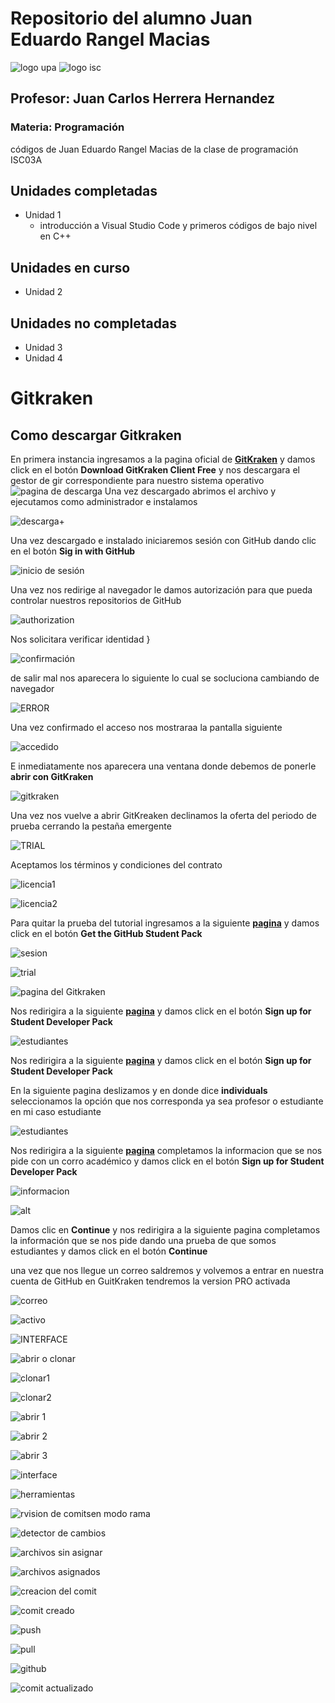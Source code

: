 # Repositorio del alumno Juan Eduardo Rangel Macias 

![logo upa](https://i.imgur.com/FmFqNUm.png)              ![logo isc](https://i.imgur.com/YDchKT7.png)
## Profesor: Juan Carlos Herrera Hernandez
### Materia: Programación 

códigos de Juan Eduardo Rangel Macias de la clase de programación ISC03A

## Unidades completadas
* Unidad 1 
  * introducción a Visual Studio Code y primeros códigos de bajo nivel en C++

## Unidades en curso 
* Unidad 2

## Unidades no completadas 
* Unidad 3
* Unidad 4

# Gitkraken 

## Como descargar Gitkraken
En primera instancia ingresamos a la pagina oficial de **<a target="_blank" href="https://www.gitkraken.com">GitKraken</a>** y damos click en el botón **Download GitKraken Client Free** y nos descargara el gestor de gir correspondiente para nuestro sistema operativo
![pagina de descarga](https://i.imgur.com/vGNml5T.png)
Una vez descargado abrimos el archivo y ejecutamos como administrador e instalamos 

  ![descarga](https://i.imgur.com/TLGUg6E.png)+

  Una vez descargado e instalado iniciaremos sesión con GitHub dando clic en el botón **Sig in with GitHub**

  ![inicio de sesión](https://i.imgur.com/J1rgm8L.png)

  Una vez nos redirige al navegador le damos autorización para que pueda controlar nuestros repositorios de GitHub 

![authorization](https://i.imgur.com/3ayToaF.png)

  Nos solicitara verificar identidad }

  ![confirmación](https://i.imgur.com/qX8YX13.png)

  de salir mal nos aparecera lo siguiente lo cual se socluciona cambiando de navegador 

  ![ERROR](https://i.imgur.com/dKaEUMq.png)

  Una vez confirmado el acceso nos mostraraa la pantalla siguiente

  ![accedido](https://i.imgur.com/Y5wYM0A.png)

  E inmediatamente nos aparecera una ventana donde debemos de ponerle **abrir con GitKraken**

  ![gitkraken](https://i.imgur.com/2W01za1.png)

  Una vez nos vuelve a abrir GitKreaken declinamos la oferta del periodo de prueba cerrando la pestaña emergente

  ![TRIAL](https://i.imgur.com/QaUjoij.png)

  Aceptamos los términos y condiciones del contrato

  ![licencia1](https://i.imgur.com/SHDs1Nv.png)

  ![licencia2](https://i.imgur.com/SplKEsa.png)

  Para quitar la prueba del tutorial ingresamos a la siguiente **<a target="_blank" href="https://help.gitkraken.com/gitkraken-client/gitkraken-edu-pack/">pagina</a>** y damos click en el botón **Get the GitHub Student Pack**

  ![sesion](https://i.imgur.com/Es9Dmpr.png)

  ![trial](https://i.imgur.com/f4o43aC.png)

  ![pagina del Gitkraken](https://i.imgur.com/kX7kZFP.png)

  Nos redirigira a la siguiente **<a target="_blank" href="https://education.github.com/pack">pagina</a>** y damos click en el botón **Sign up for Student Developer Pack**

  ![estudiantes](https://i.imgur.com/caq5SIT.png)

  
  Nos redirigira a la siguiente **<a target="_blank" href="https://education.github.com/benefits?type=student
">pagina</a>** y damos click en el botón **Sign up for Student Developer Pack**

  En la siguiente pagina deslizamos y en donde dice **individuals** seleccionamos la opción que nos corresponda ya sea profesor o estudiante en mi caso estudiante 

  ![estudiantes](https://i.imgur.com/x0XTjWV.png)

  Nos redirigira a la siguiente **<a target="_blank" href="https://education.github.com/discount_requests/pack_application
">pagina</a>** completamos la informacion que se nos pide con un corro académico y damos click en el botón **Sign up for Student Developer Pack**

  ![informacion](https://i.imgur.com/tBGjDCW.png)

  ![alt](https://i.imgur.com/WfdmI4R.png)

  Damos clic en **Continue** y nos redirigira a la siguiente pagina completamos la información que se nos pide dando una prueba de que somos estudiantes y damos click en el botón **Continue** 

  una vez que nos llegue un correo saldremos y volvemos a entrar en nuestra cuenta de GitHub en GuitKraken tendremos la version PRO activada

  ![correo](https://i.imgur.com/gztkNBJ.png)

  ![activo](https://i.imgur.com/juE5rHT.png)

  ![INTERFACE](https://i.imgur.com/VWvV2da.png)

  ![abrir o clonar](https://i.imgur.com/QDyQGo9.png)

  ![clonar1](https://i.imgur.com/OjBF2tH.png)

  ![clonar2](https://i.imgur.com/wpZ8eJX.png)

  ![abrir 1](https://i.imgur.com/GVza6At.png)

  ![abrir 2](https://i.imgur.com/6UsQgwU.png)

  ![abrir 3](https://i.imgur.com/JzVz6Bb.png)

  ![interface](https://i.imgur.com/8PVHLrK.png)

  ![herramientas](https://i.imgur.com/fgEcQxw.png)

  ![rvision de comitsen modo rama](https://i.imgur.com/vtIKa55.png)

  ![detector de cambios](https://i.imgur.com/ssrhRJ9.png)

  ![archivos sin asignar](https://i.imgur.com/d1kyjyh.png)

  ![archivos asignados](https://i.imgur.com/HY2xMff.png)

  ![creacion del comit](https://i.imgur.com/7eUBbP7.png)

  ![comit creado](https://i.imgur.com/6kdiaSF.png)

  ![push](https://i.imgur.com/fz6PkbQ.png)

  ![pull](https://i.imgur.com/YkpOwku.png)

  ![github](https://i.imgur.com/YEshqgv.png)

  ![comit actualizado](https://i.imgur.com/qaW0uiD.png)

